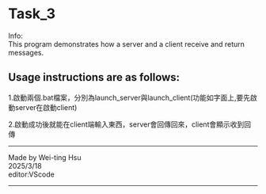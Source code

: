 # Task_3

Info:  
  This program demonstrates how a server and a client receive and return messages.


## Usage instructions are as follows:


1.啟動兩個.bat檔案，分別為launch_server與launch_client(功能如字面上,要先啟動server在啟動client)

2.啟動成功後就能在client端輸入東西，server會回傳回來，client會顯示收到回傳



*************************
Made by Wei-ting Hsu  
2025/3/18  
editor:VScode  

*************************
